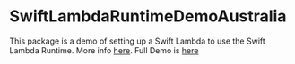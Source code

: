 # SwiftLambdaRuntimeDemoAustralia

This package is a demo of setting up a Swift Lambda to use the Swift Lambda Runtime. More info [here](https://swift.org/blog/aws-lambda-runtime/). Full Demo is [here](https://www.twitch.tv/videos/661560410?t=04h34m51s)
